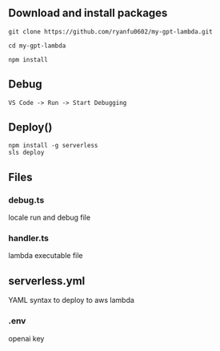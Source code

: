 ## Download and install packages

```
git clone https://github.com/ryanfu0602/my-gpt-lambda.git

cd my-gpt-lambda

npm install
```

## Debug 

```
VS Code -> Run -> Start Debugging
```
## Deploy()

```
npm install -g serverless
sls deploy
```

## Files

### debug.ts

locale run and debug file

### handler.ts

lambda executable file

## serverless.yml

YAML syntax to deploy to aws lambda

### .env

openai key
